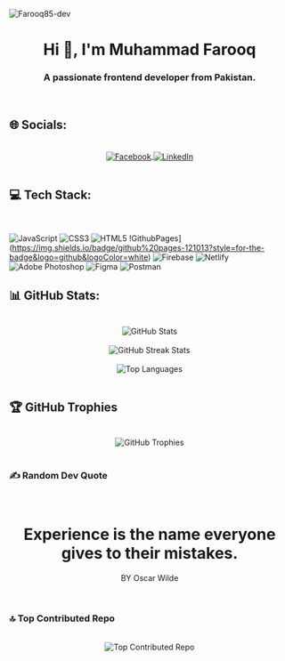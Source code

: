 
<p align="left"> <img src="https://komarev.com/ghpvc/?username=Farooq85-dev&label=Profile%20views&color=0e75b6&style=flat" alt="Farooq85-dev" /> </p>

<h1 align="center">Hi 👋, I'm Muhammad Farooq</h1>
<h3 align="center">A passionate frontend developer from Pakistan.</h3>

<br/>

## 🌐 Socials:
<br/>

<div align="center">
<a href="https://web.facebook.com/farooq8185/"> <img align="center" src="https://img.shields.io/badge/Facebook-%231877F2.svg?logo=Facebook&logoColor=white" alt="Facebook"> </a> <a href="https://www.linkedin.com/in/muhammad-farooq-b71886295/"> <img align="center" src="https://img.shields.io/badge/LinkedIn-%230077B5.svg?logo=linkedin&logoColor=white" alt="LinkedIn"> </a>
</div>

<br/>

## 💻 Tech Stack:
<br/>

![JavaScript](https://img.shields.io/badge/javascript-%23323330.svg?style=for-the-badge&logo=javascript&logoColor=%23F7DF1E) ![CSS3](https://img.shields.io/badge/css3-%231572B6.svg?style=for-the-badge&logo=css3&logoColor=white) ![HTML5](https://img.shields.io/badge/html5-%23E34F26.svg?style=for-the-badge&logo=html5&logoColor=white) !GithubPages](https://img.shields.io/badge/github%20pages-121013?style=for-the-badge&logo=github&logoColor=white) ![Firebase](https://img.shields.io/badge/firebase-%23039BE5.svg?style=for-the-badge&logo=firebase) ![Netlify](https://img.shields.io/badge/netlify-%23000000.svg?style=for-the-badge&logo=netlify&logoColor=#00C7B7) ![Adobe Photoshop](https://img.shields.io/badge/adobe%20photoshop-%2331A8FF.svg?style=for-the-badge&logo=adobe%20photoshop&logoColor=white) ![Figma](https://img.shields.io/badge/figma-%23F24E1E.svg?style=for-the-badge&logo=figma&logoColor=white) ![Postman](https://img.shields.io/badge/Postman-FF6C37?style=for-the-badge&logo=postman&logoColor=white)
<br/>

## 📊 GitHub Stats:

<br/>

<div align="center">
<img align="center" src="https://github-readme-stats.vercel.app/api?username=Farooq85-dev&theme=dark&hide_border=true&include_all_commits=true&count_private=true" alt="GitHub Stats">
</div>

<br/>

<div align="center">
  <img  src="https://github-readme-streak-stats.herokuapp.com/?user=Farooq85-dev&theme=dark&hide_border=true" alt="GitHub Streak Stats">
</div>

<br/>

<div align="center">
  <img src="https://github-readme-stats.vercel.app/api/top-langs/?username=Farooq85-dev&theme=dark&hide_border=true&include_all_commits=true&count_private=true&layout=compact" alt="Top Languages">
</div>

<br/>

## 🏆 GitHub Trophies

<br/>

<div align="center">
<img src="https://github-profile-trophy.vercel.app/?username=Farooq85-dev&theme=onedark&no-frame=true&no-bg=true&margin-w=4" alt="GitHub Trophies">
</div>

<br/>

### ✍️ Random Dev Quote

<br/>

<div align="center">
<h1>Experience is the name everyone gives to their mistakes.</h1>
  <p>BY Oscar Wilde</p>
</div>

<br/>

### 🔝 Top Contributed Repo

<br/>

<div align="center">
<img src="https://github-contributor-stats.vercel.app/api?username=Farooq85-dev&limit=5&theme=radical&combine_all_yearly_contributions=true" alt="Top Contributed Repo">
</div>

<br/>
